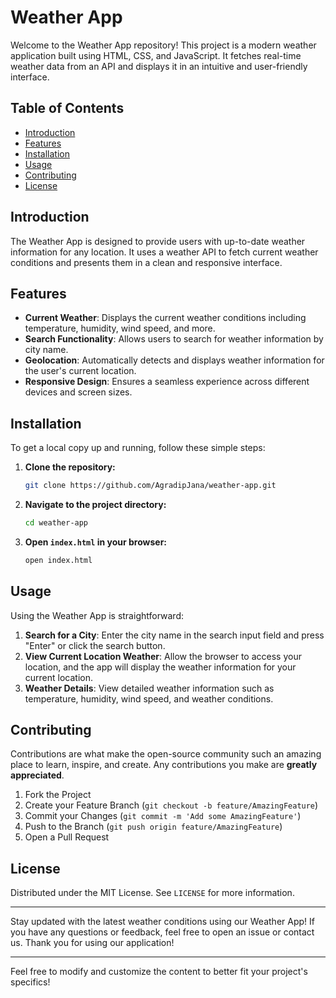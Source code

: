 # Weather App

Welcome to the Weather App repository! This project is a modern weather application built using HTML, CSS, and JavaScript. It fetches real-time weather data from an API and displays it in an intuitive and user-friendly interface.

## Table of Contents

- [Introduction](#introduction)
- [Features](#features)
- [Installation](#installation)
- [Usage](#usage)
- [Contributing](#contributing)
- [License](#license)

## Introduction

The Weather App is designed to provide users with up-to-date weather information for any location. It uses a weather API to fetch current weather conditions and presents them in a clean and responsive interface.

## Features

- **Current Weather**: Displays the current weather conditions including temperature, humidity, wind speed, and more.
- **Search Functionality**: Allows users to search for weather information by city name.
- **Geolocation**: Automatically detects and displays weather information for the user's current location.
- **Responsive Design**: Ensures a seamless experience across different devices and screen sizes.

## Installation

To get a local copy up and running, follow these simple steps:

1. **Clone the repository:**
   ```sh
   git clone https://github.com/AgradipJana/weather-app.git
   ```
2. **Navigate to the project directory:**
   ```sh
   cd weather-app
   ```
3. **Open `index.html` in your browser:**
   ```sh
   open index.html
   ```

## Usage

Using the Weather App is straightforward:

1. **Search for a City**: Enter the city name in the search input field and press "Enter" or click the search button.
2. **View Current Location Weather**: Allow the browser to access your location, and the app will display the weather information for your current location.
3. **Weather Details**: View detailed weather information such as temperature, humidity, wind speed, and weather conditions.

## Contributing

Contributions are what make the open-source community such an amazing place to learn, inspire, and create. Any contributions you make are **greatly appreciated**.

1. Fork the Project
2. Create your Feature Branch (`git checkout -b feature/AmazingFeature`)
3. Commit your Changes (`git commit -m 'Add some AmazingFeature'`)
4. Push to the Branch (`git push origin feature/AmazingFeature`)
5. Open a Pull Request

## License

Distributed under the MIT License. See `LICENSE` for more information.

---

Stay updated with the latest weather conditions using our Weather App! If you have any questions or feedback, feel free to open an issue or contact us. Thank you for using our application!

---

Feel free to modify and customize the content to better fit your project's specifics!
